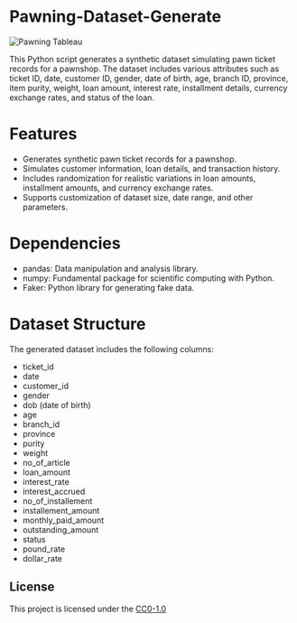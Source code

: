 # Pawning-Dataset-Generate

![Pawning Tableau](https://github.com/ruwanpathirana/Pawning-Dataset-Generate/assets/106596977/09f0cac0-8291-4ba2-9dc5-c55971a60bbe)

This Python script generates a synthetic dataset simulating pawn ticket records for a pawnshop. The dataset includes various attributes such as ticket ID, date, customer ID, gender, date of birth, age, branch ID, province, item purity, weight, loan amount, interest rate, installment details, currency exchange rates, and status of the loan.

# Features

- Generates synthetic pawn ticket records for a pawnshop.
- Simulates customer information, loan details, and transaction history.
- Includes randomization for realistic variations in loan amounts, installment amounts, and currency exchange rates.
- Supports customization of dataset size, date range, and other parameters.

# Dependencies

- pandas: Data manipulation and analysis library.
- numpy: Fundamental package for scientific computing with Python.
- Faker: Python library for generating fake data.

# Dataset Structure
The generated dataset includes the following columns:

- ticket_id
- date
- customer_id
- gender
- dob (date of birth)
- age
- branch_id
- province
- purity
- weight
- no_of_article
- loan_amount
- interest_rate
- interest_accrued
- no_of_installement
- installement_amount
- monthly_paid_amount
- outstanding_amount
- status
- pound_rate
- dollar_rate

## License
This project is licensed under the [CC0-1.0](https://github.com/github/gitignore/blob/main/LICENSE)
